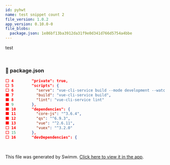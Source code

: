 ```yaml
---
id: pyhwt
name: test snippet count 2
file_version: 1.0.2
app_version: 0.10.0-0
file_blobs:
  package.json: 1e86bf13ba3912da31f9e0d341d766d5754a4bbe
---
```


test

<br/>



<!-- NOTE-swimm-snippet: the lines below link your snippet to Swimm -->
### 📄 package.json
```json
⬜ 4        "private": true,
⬜ 5        "scripts": {
⬜ 6          "serve": "vue-cli-service build --mode development --watch",
🟩 7          "build": "vue-cli-service build",
🟩 8          "lint": "vue-cli-service lint"
🟩 9        },
🟩 10       "dependencies": {
🟩 11         "core-js": "^3.6.4",
🟩 12         "qs": "^6.9.3",
🟩 13         "vue": "^2.6.11",
⬜ 14         "vuex": "^3.2.0"
⬜ 15       },
⬜ 16       "devDependencies": {
```

<br/>

This file was generated by Swimm. [Click here to view it in the app](http://localhost:5000/repos/Z2l0aHViJTNBJTNBc3ItZXh0ZW5zaW9uJTNBJTNBZG91ZWs=/docs/pyhwt).